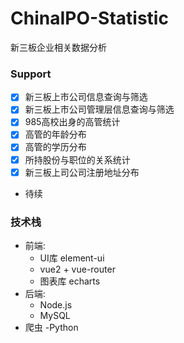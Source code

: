 # ChinaIPO-Statistic
新三板企业相关数据分析

### Support
- [x] 新三板上市公司信息查询与筛选
- [x] 新三板上市公司管理层信息查询与筛选
- [x] 985高校出身的高管统计
- [x] 高管的年龄分布
- [x] 高管的学历分布
- [x] 所持股份与职位的关系统计
- [x] 新三板上司公司注册地址分布
- 待续

### 技术栈
- 前端:
  - UI库 element-ui
  - vue2 + vue-router
  - 图表库 echarts
- 后端:
  - Node.js
  - MySQL
- 爬虫
  -Python
 
